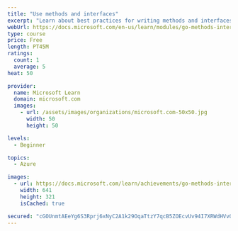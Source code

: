 ```yaml
---
title: "Use methods and interfaces"
excerpt: "Learn about best practices for writing methods and interfaces in Go."
webUrl: https://docs.microsoft.com/en-us/learn/modules/go-methods-interfaces/
type: course
price: Free
length: PT45M
ratings:
  count: 1
  average: 5
heat: 50

provider:
  name: Microsoft Learn
  domain: microsoft.com
  images:
    - url: /assets/images/organizations/microsoft.com-50x50.jpg
      width: 50
      height: 50

levels:
  - Beginner

topics:
  - Azure

images:
  - url: https://docs.microsoft.com/learn/achievements/go-methods-interfaces-social.png
    width: 641
    height: 321
    isCached: true

secured: "cGOUnmtAEeYg6S3Rprj6xNyC2A1k29OqaTtzY7qcB5ZOEcvUv94I7XRWdHVv0igDd9YyLqRBH+OTOs1IexwBirrwbRiGfQwC2TcLZRbKgnoA06naB1o1MieP6yGe3nZA773DxAJI0t/5zp2JlMe6w1jXym5Y/TmY579wXS4LRHbcR7A7iFPhXoDHQj2X/XyYL56cbnjggOeop1rVmGVbMaNRa7UPDBZtN34s6LGLCUaMo3ohMOrYDINMLHTKH5j6onx12EuISTFvVGRQgc5pPrj32+QaySTcImro5vwybxi7+9CccS07lzHSqr44ez4hpRdzYS1Cif3lQSjbG7aYFoks4Y37GxrO/jCJ/kSRLyQDQyKXZjEm3qaKvCq7heogucPx+Td41xThn61Dub6hJv5VuJNZzIDt28kLx620bdo=;Qnl+nG+MS8uefl9ipiCxfw=="
---
```



